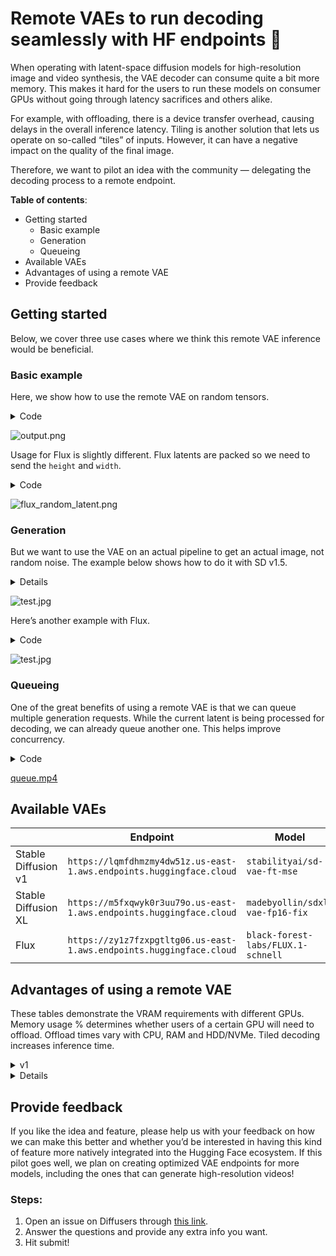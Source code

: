 # Remote VAEs to run decoding seamlessly with HF endpoints 🤗

When operating with latent-space diffusion models for high-resolution image and video synthesis, the VAE decoder can consume quite a bit more memory. This makes it hard for the users to run these models on consumer GPUs without going through latency sacrifices and others alike. 

For example, with offloading, there is a device transfer overhead, causing delays in the overall inference latency. Tiling is another solution that lets us operate on so-called “tiles” of inputs. However, it can have a negative impact on the quality of the final image. 

Therefore, we want to pilot an idea with the community — delegating the decoding process to a remote endpoint. 

**Table of contents**:

- Getting started
    - Basic example
    - Generation
    - Queueing
- Available VAEs
- Advantages of using a remote VAE
- Provide feedback

## Getting started

Below, we cover three use cases where we think this remote VAE inference would be beneficial.

### Basic example

Here, we show how to use the remote VAE on random tensors.

<details><summary>Code</summary>
<p>

```python
import io
import requests
import torch
from base64 import b64encode
from PIL import Image
from safetensors.torch import _tobytes

ENDPOINT = "https://lqmfdhmzmy4dw51z.us-east-1.aws.endpoints.huggingface.cloud/"

def remote_decode(latent: torch.Tensor) -> Image.Image:
    shape = list(latent.shape)
    dtype = str(latent.dtype).split(".")[-1]
    tensor_data = b64encode(_tobytes(latent, "inputs")).decode("utf-8")
    parameters = {"shape": shape, "dtype": dtype}
    data = {"inputs": tensor_data, "parameters": parameters}
    headers = {"Content-Type": "application/json", "Accept": "image/jpeg"}
    response = requests.post(ENDPOINT, json=data, headers=headers)
    if not response.ok:
        raise RuntimeError(response.json())
    image = Image.open(io.BytesIO(response.content))
    return image

image = remote_decode(torch.randn([1, 4, 64, 64]))
```

</p>
</details>


![output.png](https://huggingface.co/datasets/huggingface/documentation-images/resolve/main/blog/remote_vae/output.png)

Usage for Flux is slightly different. Flux latents are packed so we need to send the `height` and `width`.

<details><summary>Code</summary>
<p>

```python
import io
import requests
import torch
from base64 import b64encode
from PIL import Image
from safetensors.torch import _tobytes

ENDPOINT = "https://zy1z7fzxpgtltg06.us-east-1.aws.endpoints.huggingface.cloud"

def remote_decode(latent: torch.Tensor, height: int, width: int) -> Image.Image:
    shape = list(latent.shape)
    dtype = str(latent.dtype).split(".")[-1]
    tensor_data = b64encode(_tobytes(latent, "inputs")).decode("utf-8")
    parameters = {"shape": shape, "dtype": dtype, "height": height, "width": width}
    data = {"inputs": tensor_data, "parameters": parameters}
    headers = {"Content-Type": "application/json", "Accept": "image/jpeg"}
    response = requests.post(ENDPOINT, json=data, headers=headers)
    if not response.ok:
        raise RuntimeError(response.json())
    image = Image.open(io.BytesIO(response.content))
    return image

image = remote_decode(torch.randn([1, 4096, 64]), height=1024, width=1024)

```

</p>
</details>



![flux_random_latent.png](https://huggingface.co/datasets/huggingface/documentation-images/resolve/main/blog/remote_vae/flux_random_latent.png)

### Generation

But we want to use the VAE on an actual pipeline to get an actual image, not random noise. The example below shows how to do it with SD v1.5. 

<details><summary>Details</summary>
<p>

```python
from diffusers import StableDiffusionPipeline
import io
import requests
import torch
from base64 import b64encode
from PIL import Image
from safetensors.torch import _tobytes

ENDPOINT = "https://lqmfdhmzmy4dw51z.us-east-1.aws.endpoints.huggingface.cloud/"

def remote_decode(latent: torch.Tensor) -> Image.Image:
    shape = list(latent.shape)
    dtype = str(latent.dtype).split(".")[-1]
    tensor_data = b64encode(_tobytes(latent, "inputs")).decode("utf-8")
    parameters = {"shape": shape, "dtype": dtype}
    data = {"inputs": tensor_data, "parameters": parameters}
    headers = {"Content-Type": "application/json", "Accept": "image/jpeg"}
    response = requests.post(ENDPOINT, json=data, headers=headers)
    if not response.ok:
        raise RuntimeError(response.json())
    image = Image.open(io.BytesIO(response.content))
    return image

pipe = StableDiffusionPipeline.from_pretrained(
    "stable-diffusion-v1-5/stable-diffusion-v1-5",
    torch_dtype=torch.float16,
    variant="fp16",
    vae=None,
).to("cuda")

prompt = "Strawberry ice cream, in a stylish modern glass, coconut, splashing milk cream and honey, in a gradient purple background, fluid motion, dynamic movement, cinematic lighting, Mysterious"

latent = pipe(
    prompt=prompt,
    output_type="latent",
).images
image = remote_decode(latent)
image.save("test.jpg")

```

</p>
</details>

![test.jpg](https://huggingface.co/datasets/huggingface/documentation-images/resolve/main/blog/remote_vae/test.jpg)

Here’s another example with Flux.

<details><summary>Code</summary>
<p>

```python
from diffusers import FluxPipeline
import io
import requests
import torch
from base64 import b64encode
from PIL import Image
from safetensors.torch import _tobytes

ENDPOINT = "https://zy1z7fzxpgtltg06.us-east-1.aws.endpoints.huggingface.cloud"

def remote_decode(latent: torch.Tensor, height: int, width: int) -> Image.Image:
    shape = list(latent.shape)
    dtype = str(latent.dtype).split(".")[-1]
    tensor_data = b64encode(_tobytes(latent, "inputs")).decode("utf-8")
    parameters = {"shape": shape, "dtype": dtype, "height": height, "width": width}
    data = {"inputs": tensor_data, "parameters": parameters}
    headers = {"Content-Type": "application/json", "Accept": "image/jpeg"}
    response = requests.post(ENDPOINT, json=data, headers=headers)
    if not response.ok:
        raise RuntimeError(response.json())
    image = Image.open(io.BytesIO(response.content))
    return image

pipe = FluxPipeline.from_pretrained(
    "black-forest-labs/FLUX.1-schnell",
    torch_dtype=torch.bfloat16,
    vae=None,
).to("cuda")

prompt = "Strawberry ice cream, in a stylish modern glass, coconut, splashing milk cream and honey, in a gradient purple background, fluid motion, dynamic movement, cinematic lighting, Mysterious"

latent = pipe(
    prompt=prompt,
    guidance_scale=0.0,
    num_inference_steps=4,
    output_type="latent",
).images
image = remote_decode(latent, height=1024, width=1024)
image.save("test.jpg")
```

</p>
</details>

![test.jpg](https://huggingface.co/datasets/huggingface/documentation-images/resolve/main/blog/remote_vae/test_1.jpg)

### Queueing

One of the great benefits of using a remote VAE is that we can queue multiple generation requests. While the current latent is being processed for decoding, we can already queue another one. This helps improve concurrency. 


<details><summary>Code</summary>
<p>

```python
import io
import queue
import requests
import threading
import torch
from base64 import b64encode
from IPython.display import display
from PIL import Image
from safetensors.torch import _tobytes
from diffusers import StableDiffusionPipeline

ENDPOINT = "https://lqmfdhmzmy4dw51z.us-east-1.aws.endpoints.huggingface.cloud"

def remote_decode(latent: torch.Tensor) -> Image.Image:
    shape = list(latent.shape)
    dtype = str(latent.dtype).split(".")[-1]
    tensor_data = b64encode(_tobytes(latent, "inputs")).decode("utf-8")
    parameters = {"shape": shape, "dtype": dtype}
    data = {"inputs": tensor_data, "parameters": parameters}
    headers = {"Content-Type": "application/json", "Accept": "image/jpeg"}
    response = requests.post(ENDPOINT, json=data, headers=headers)
    return Image.open(io.BytesIO(response.content))

def decode_worker(q: queue.Queue):
    while True:
        item = q.get()
        if item is None:
            break
        image = remote_decode(latent=item)
        display(image)
        q.task_done()

q = queue.Queue()
thread = threading.Thread(target=decode_worker, args=(q,), daemon=True)
thread.start()

def decode(latent: torch.Tensor):
    q.put(latent)

prompts = [
    "Blueberry ice cream, in a stylish modern glass , ice cubes, nuts, mint leaves, splashing milk cream, in a gradient purple background, fluid motion, dynamic movement, cinematic lighting, Mysterious",
    "Lemonade in a glass, mint leaves, in an aqua and white background, flowers, ice cubes, halo, fluid motion, dynamic movement, soft lighting, digital painting, rule of third's composition, Art by Greg rutkowski, Coby whitmore",
    "Comic book art, beautiful, vintage, pastel neon colors, extremely detailed pupils, delicate features, light on face, slight smile, Artgerm, Mary Blair, Edmund Dulac, long dark locks, bangs, glowing, fashionable style, fairytale ambience, hot pink.",
    "Masterpiece, vanilla cone ice cream garnished with chocolate syrup, crushed nuts, choco flakes, in a brown background, gold, cinematic lighting, Art by WLOP",
    "A bowl of milk, falling cornflakes, berries, blueberries, in a white background, soft lighting, intricate details, rule of third's, octane render, volumetric lighting",
    "Cold Coffee with cream, crushed almonds, in a glass, choco flakes, ice cubes, wet, in a wooden background, cinematic lighting, hyper realistic painting, art by Carne Griffiths, octane render, volumetric lighting, fluid motion, dynamic movement, muted colors,",
]

pipe = StableDiffusionPipeline.from_pretrained(
    "Lykon/dreamshaper-8",
    torch_dtype=torch.float16,
    vae=None,
).to("cuda")

pipe.unet = pipe.unet.to(memory_format=torch.channels_last)
pipe.unet = torch.compile(pipe.unet, mode="reduce-overhead", fullgraph=True)

_ = pipe(
    prompt=prompts[0],
    output_type="latent",
)

for prompt in prompts:
    latent = pipe(
        prompt=prompt,
        output_type="latent",
    ).images
    decode(latent)

q.put(None)
thread.join()
```

</p>
</details>


[queue.mp4](https://huggingface.co/datasets/huggingface/documentation-images/resolve/main/blog/remote_vae/queue.mp4)

## Available VAEs

|  | Endpoint | Model |
| --- | --- | --- |
| Stable Diffusion v1 | `https://lqmfdhmzmy4dw51z.us-east-1.aws.endpoints.huggingface.cloud` | `stabilityai/sd-vae-ft-mse` |
| Stable Diffusion XL | `https://m5fxqwyk0r3uu79o.us-east-1.aws.endpoints.huggingface.cloud` | `madebyollin/sdxl-vae-fp16-fix` |
| Flux | `https://zy1z7fzxpgtltg06.us-east-1.aws.endpoints.huggingface.cloud` | `black-forest-labs/FLUX.1-schnell` |

## Advantages of using a remote VAE

These tables demonstrate the VRAM requirements with different GPUs. Memory usage % determines whether users of a certain GPU will need to offload. Offload times vary with CPU, RAM and HDD/NVMe. Tiled decoding increases inference time.

<details><summary>v1</summary>
<p>

| GPU | Resolution | Time (seconds) | Memory (%) | Tiled Time (secs) | Tiled Memory (%) |
| --- | --- | --- | --- | --- | --- |
| NVIDIA GeForce RTX 4090 | 512x512 | 0.031 | 5.60% | 0.031 (0%) | 5.60% |
| NVIDIA GeForce RTX 4090 | 1024x1024 | 0.148 | 20.00% | 0.301 (+103%) | 5.60% |
| NVIDIA GeForce RTX 4080 | 512x512 | 0.05 | 8.40% | 0.050 (0%) | 8.40% |
| NVIDIA GeForce RTX 4080 | 1024x1024 | 0.224 | 30.00% | 0.356 (+59%) | 8.40% |
| NVIDIA GeForce RTX 4070 Ti | 512x512 | 0.066 | 11.30% | 0.066 (0%) | 11.30% |
| NVIDIA GeForce RTX 4070 Ti | 1024x1024 | 0.284 | 40.50% | 0.454 (+60%) | 11.40% |
| NVIDIA GeForce RTX 3090 | 512x512 | 0.062 | 5.20% | 0.062 (0%) | 5.20% |
| NVIDIA GeForce RTX 3090 | 1024x1024 | 0.253 | 18.50% | 0.464 (+83%) | 5.20% |
| NVIDIA GeForce RTX 3080 | 512x512 | 0.07 | 12.80% | 0.070 (0%) | 12.80% |
| NVIDIA GeForce RTX 3080 | 1024x1024 | 0.286 | 45.30% | 0.466 (+63%) | 12.90% |
| NVIDIA GeForce RTX 3070 | 512x512 | 0.102 | 15.90% | 0.102 (0%) | 15.90% |
| NVIDIA GeForce RTX 3070 | 1024x1024 | 0.421 | 56.30% | 0.746 (+77%) | 16.00% |

</p>
</details>

<details><summary>Details</summary>
<p>

| GPU | Resolution | Time (seconds) | Memory Consumed (%) | Tiled Time (seconds) | Tiled Memory (%) |
| --- | --- | --- | --- | --- | --- |
| NVIDIA GeForce RTX 4090 | 512x512 | 0.057 | 10.00% | 0.057 (0%) | 10.00% |
| NVIDIA GeForce RTX 4090 | 1024x1024 | 0.256 | 35.50% | 0.257 (+0.4%) | 35.50% |
| NVIDIA GeForce RTX 4080 | 512x512 | 0.092 | 15.00% | 0.092 (0%) | 15.00% |
| NVIDIA GeForce RTX 4080 | 1024x1024 | 0.406 | 53.30% | 0.406 (0%) | 53.30% |
| NVIDIA GeForce RTX 4070 Ti | 512x512 | 0.121 | 20.20% | 0.120 (-0.8%) | 20.20% |
| NVIDIA GeForce RTX 4070 Ti | 1024x1024 | 0.519 | 72.00% | 0.519 (0%) | 72.00% |
| NVIDIA GeForce RTX 3090 | 512x512 | 0.107 | 10.50% | 0.107 (0%) | 10.50% |
| NVIDIA GeForce RTX 3090 | 1024x1024 | 0.459 | 38.00% | 0.460 (+0.2%) | 38.00% |
| NVIDIA GeForce RTX 3080 | 512x512 | 0.121 | 25.60% | 0.121 (0%) | 25.60% |
| NVIDIA GeForce RTX 3080 | 1024x1024 | 0.524 | 93.00% | 0.524 (0%) | 93.00% |
| NVIDIA GeForce RTX 3070 | 512x512 | 0.183 | 31.80% | 0.183 (0%) | 31.80% |
| NVIDIA GeForce RTX 3070 | 1024x1024 | 0.794 | 96.40% | 0.794 (0%) | 96.40% |

</p>
</details>

## Provide feedback

If you like the idea and feature, please help us with your feedback on how we can make this better and whether you’d be interested in having this kind of feature more natively integrated into the Hugging Face ecosystem. If this pilot goes well, we plan on creating optimized VAE endpoints for more models, including the ones that can generate high-resolution videos!

### Steps:

1. Open an issue on Diffusers through [this link](https://github.com/huggingface/diffusers/issues/new?template=remote-vae-pilot-feedback.yml). 
2. Answer the questions and provide any extra info you want. 
3. Hit submit!

